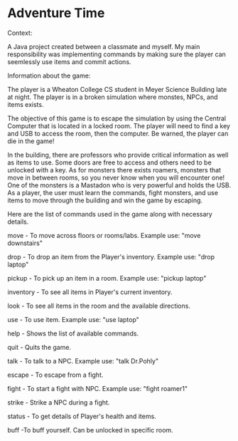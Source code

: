 # Adventure Time

Context:

A Java project created between a classmate and myself. My main responsibility was implementing commands by making sure the player can seemlessly use items and commit actions. 

Information about the game: 

The player is a Wheaton College CS student in Meyer Science Building late at night. The player is in a broken simulation where monstes, NPCs, and items exists.

The objective of this game is to escape the simulation by using the Central Computer that is located in a locked room. The player will need to find a key and USB to access the room, then the computer. Be warned, the player can die in the game!

In the building, there are professors who provide critical information as well as items to use. Some doors are free to access and others need to be unlocked with a key. As for monsters there exists roamers, monsters that move in between rooms, so you never know when you will encounter one! One of the monsters is a Mastadon who is very powerful and holds the USB. As a player, the user must learn the commands, fight monsters, and use items to move through the building and win the game by escaping. 

Here are the list of commands used in the game along with necessary details.

move         - To move across floors or rooms/labs. Example use: "move downstairs"

drop     - To drop an item from the Player's inventory. Example use: "drop laptop"

pickup       - To pick up an item in a room. Example use: "pickup laptop"

inventory    - To see all items in Player's current inventory.

look         - To see all items in the room and the available directions.

use      - To use item. Example use: "use laptop"

help         - Shows the list of available commands.

quit         - Quits the game.

talk         - To talk to a NPC. Example use: "talk Dr.Pohly"

escape       - To escape from a fight.

fight        - To start a fight with NPC. Example use: "fight roamer1"

strike       - Strike a NPC during a fight.

status       - To get details of Player's health and items.

buff        -To buff yourself. Can be unlocked in specific room.
